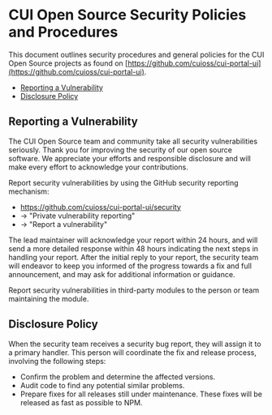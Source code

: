# CUI Open Source Security Policies and Procedures

This document outlines security procedures and general policies for the
CUI Open Source projects as found on [https://github.com/cuioss/cui-portal-ui](https://github.com/cuioss/cui-portal-ui).

* [Reporting a Vulnerability](#reporting-a-vulnerability)
* [Disclosure Policy](#disclosure-policy)

## Reporting a Vulnerability

The CUI Open Source team and community take all security vulnerabilities
seriously. Thank you for improving the security of our open source
software. We appreciate your efforts and responsible disclosure and will
make every effort to acknowledge your contributions.

Report security vulnerabilities by using the GitHub security reporting mechanism:

* https://github.com/cuioss/cui-portal-ui/security
* -> "Private vulnerability reporting"
* -> "Report a vulnerability"

The lead maintainer will acknowledge your report within 24 hours, and will
send a more detailed response within 48 hours indicating the next steps in
handling your report. After the initial reply to your report, the security
team will endeavor to keep you informed of the progress towards a fix and
full announcement, and may ask for additional information or guidance.

Report security vulnerabilities in third-party modules to the person or
team maintaining the module.

## Disclosure Policy

When the security team receives a security bug report, they will assign it
to a primary handler. This person will coordinate the fix and release
process, involving the following steps:

* Confirm the problem and determine the affected versions.
* Audit code to find any potential similar problems.
* Prepare fixes for all releases still under maintenance. These fixes
  will be released as fast as possible to NPM.
